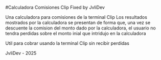#Calculadora Comisiones Clip Fixed by JvliDev

Una calculadora para comisiones de la terminal Clip
Los resultados mostrados por la calculadora se presentan de forma que, una vez se descuente la comision del monto dado por la calculadora, el usuario no tendra perdidas sobre el monto inial que intridujo en la calculadora

Util para cobrar usando la terminal Clip sin recibir perdidas

JvliDev - 2025
